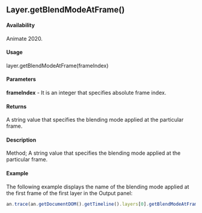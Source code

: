 ## Layer.getBlendModeAtFrame()

#### Availability

Animate 2020.

#### Usage

layer.getBlendModeAtFrame(frameIndex)  

#### Parameters

**frameIndex** - It is an integer that specifies absolute frame index. 

#### Returns

A string value that specifies the blending mode applied at the particular frame.

#### Description

Method; A string value that specifies the blending mode applied at the particular frame.

#### Example

The following example displays the name of the blending mode applied at the first frame of the first layer in the Output panel:

```javascript
an.trace(an.getDocumentDOM().getTimeline().layers[0].getBlendModeAtFrame(0));
```
